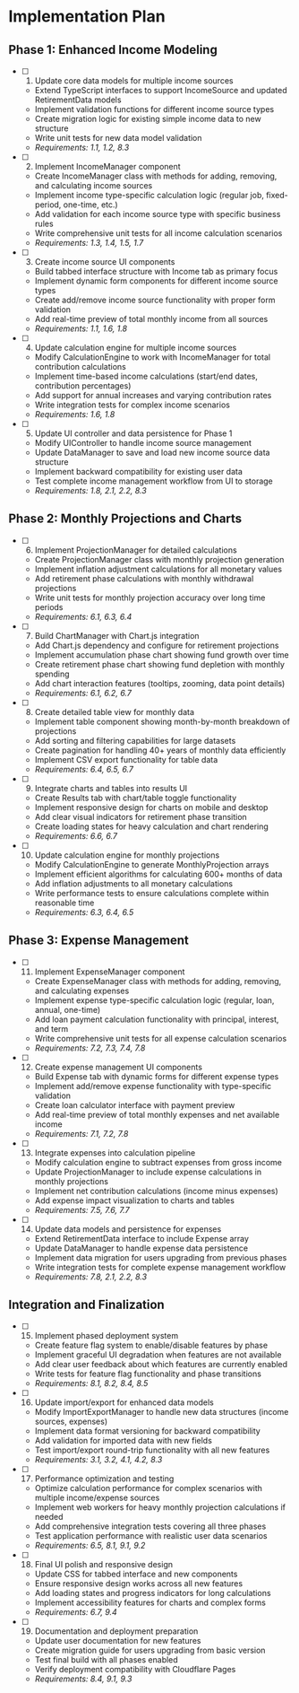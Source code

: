 # Implementation Plan

## Phase 1: Enhanced Income Modeling

- [ ] 1. Update core data models for multiple income sources
  - Extend TypeScript interfaces to support IncomeSource and updated RetirementData models
  - Implement validation functions for different income source types
  - Create migration logic for existing simple income data to new structure
  - Write unit tests for new data model validation
  - _Requirements: 1.1, 1.2, 8.3_

- [ ] 2. Implement IncomeManager component
  - Create IncomeManager class with methods for adding, removing, and calculating income sources
  - Implement income type-specific calculation logic (regular job, fixed-period, one-time, etc.)
  - Add validation for each income source type with specific business rules
  - Write comprehensive unit tests for all income calculation scenarios
  - _Requirements: 1.3, 1.4, 1.5, 1.7_

- [ ] 3. Create income source UI components
  - Build tabbed interface structure with Income tab as primary focus
  - Implement dynamic form components for different income source types
  - Create add/remove income source functionality with proper form validation
  - Add real-time preview of total monthly income from all sources
  - _Requirements: 1.1, 1.6, 1.8_

- [ ] 4. Update calculation engine for multiple income sources
  - Modify CalculationEngine to work with IncomeManager for total contribution calculations
  - Implement time-based income calculations (start/end dates, contribution percentages)
  - Add support for annual increases and varying contribution rates
  - Write integration tests for complex income scenarios
  - _Requirements: 1.6, 1.8_

- [ ] 5. Update UI controller and data persistence for Phase 1
  - Modify UIController to handle income source management
  - Update DataManager to save and load new income source data structure
  - Implement backward compatibility for existing user data
  - Test complete income management workflow from UI to storage
  - _Requirements: 1.8, 2.1, 2.2, 8.3_

## Phase 2: Monthly Projections and Charts

- [ ] 6. Implement ProjectionManager for detailed calculations
  - Create ProjectionManager class with monthly projection generation
  - Implement inflation adjustment calculations for all monetary values
  - Add retirement phase calculations with monthly withdrawal projections
  - Write unit tests for monthly projection accuracy over long time periods
  - _Requirements: 6.1, 6.3, 6.4_

- [ ] 7. Build ChartManager with Chart.js integration
  - Add Chart.js dependency and configure for retirement projections
  - Implement accumulation phase chart showing fund growth over time
  - Create retirement phase chart showing fund depletion with monthly spending
  - Add chart interaction features (tooltips, zooming, data point details)
  - _Requirements: 6.1, 6.2, 6.7_

- [ ] 8. Create detailed table view for monthly data
  - Implement table component showing month-by-month breakdown of projections
  - Add sorting and filtering capabilities for large datasets
  - Create pagination for handling 40+ years of monthly data efficiently
  - Implement CSV export functionality for table data
  - _Requirements: 6.4, 6.5, 6.7_

- [ ] 9. Integrate charts and tables into results UI
  - Create Results tab with chart/table toggle functionality
  - Implement responsive design for charts on mobile and desktop
  - Add clear visual indicators for retirement phase transition
  - Create loading states for heavy calculation and chart rendering
  - _Requirements: 6.6, 6.7_

- [ ] 10. Update calculation engine for monthly projections
  - Modify CalculationEngine to generate MonthlyProjection arrays
  - Implement efficient algorithms for calculating 600+ months of data
  - Add inflation adjustments to all monetary calculations
  - Write performance tests to ensure calculations complete within reasonable time
  - _Requirements: 6.3, 6.4, 6.5_

## Phase 3: Expense Management

- [ ] 11. Implement ExpenseManager component
  - Create ExpenseManager class with methods for adding, removing, and calculating expenses
  - Implement expense type-specific calculation logic (regular, loan, annual, one-time)
  - Add loan payment calculation functionality with principal, interest, and term
  - Write comprehensive unit tests for all expense calculation scenarios
  - _Requirements: 7.2, 7.3, 7.4, 7.8_

- [ ] 12. Create expense management UI components
  - Build Expense tab with dynamic forms for different expense types
  - Implement add/remove expense functionality with type-specific validation
  - Create loan calculator interface with payment preview
  - Add real-time preview of total monthly expenses and net available income
  - _Requirements: 7.1, 7.2, 7.8_

- [ ] 13. Integrate expenses into calculation pipeline
  - Modify calculation engine to subtract expenses from gross income
  - Update ProjectionManager to include expense calculations in monthly projections
  - Implement net contribution calculations (income minus expenses)
  - Add expense impact visualization to charts and tables
  - _Requirements: 7.5, 7.6, 7.7_

- [ ] 14. Update data models and persistence for expenses
  - Extend RetirementData interface to include Expense array
  - Update DataManager to handle expense data persistence
  - Implement data migration for users upgrading from previous phases
  - Write integration tests for complete expense management workflow
  - _Requirements: 7.8, 2.1, 2.2, 8.3_

## Integration and Finalization

- [ ] 15. Implement phased deployment system
  - Create feature flag system to enable/disable features by phase
  - Implement graceful UI degradation when features are not available
  - Add clear user feedback about which features are currently enabled
  - Write tests for feature flag functionality and phase transitions
  - _Requirements: 8.1, 8.2, 8.4, 8.5_

- [ ] 16. Update import/export for enhanced data models
  - Modify ImportExportManager to handle new data structures (income sources, expenses)
  - Implement data format versioning for backward compatibility
  - Add validation for imported data with new fields
  - Test import/export round-trip functionality with all new features
  - _Requirements: 3.1, 3.2, 4.1, 4.2, 8.3_

- [ ] 17. Performance optimization and testing
  - Optimize calculation performance for complex scenarios with multiple income/expense sources
  - Implement web workers for heavy monthly projection calculations if needed
  - Add comprehensive integration tests covering all three phases
  - Test application performance with realistic user data scenarios
  - _Requirements: 6.5, 8.1, 9.1, 9.2_

- [ ] 18. Final UI polish and responsive design
  - Update CSS for tabbed interface and new components
  - Ensure responsive design works across all new features
  - Add loading states and progress indicators for long calculations
  - Implement accessibility features for charts and complex forms
  - _Requirements: 6.7, 9.4_

- [ ] 19. Documentation and deployment preparation
  - Update user documentation for new features
  - Create migration guide for users upgrading from basic version
  - Test final build with all phases enabled
  - Verify deployment compatibility with Cloudflare Pages
  - _Requirements: 8.4, 9.1, 9.3_